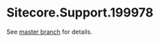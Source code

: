 # Sitecore.Support.199978

See [master branch](https://github.com/sitecoresupport/Sitecore.Support.199978) for details.